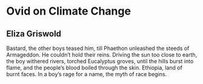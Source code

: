 # Ovid on Climate Change
## Eliza Griswold
Bastard, the other boys teased him,
till Phaethon unleashed the steeds
of Armageddon. He couldn’t hold
their reins. Driving the sun too close
to earth, the boy withered rivers,
torched Eucalyptus groves, until the hills
burst into flame, and the people’s blood
boiled through the skin. Ethiopia,
land of   burnt faces. In a boy’s rage
for a name, the myth of race begins.